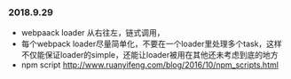 ### 2018.9.29
* webpaack loader 从右往左，链式调用，
* 每个webpack loader尽量简单化，不要在一个loader里处理多个task，这样不仅能保证loader的simple，还能让loader被用在其他还未考虑到底的地方
* npm script http://www.ruanyifeng.com/blog/2016/10/npm_scripts.html
